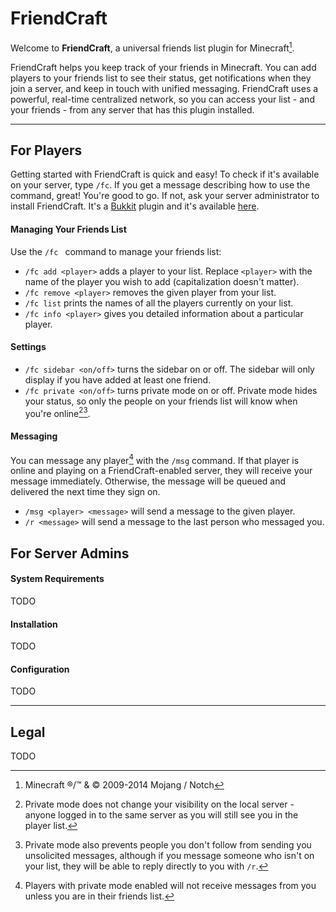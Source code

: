 FriendCraft
===========

Welcome to **FriendCraft**, a universal friends list plugin for Minecraft[^minecraft].

FriendCraft helps you keep track of your friends in Minecraft. You can add players to your friends list to see their status, get notifications when they join a server, and keep in touch with unified messaging. FriendCraft uses a powerful, real-time centralized network, so you can access your list - and your friends - from any server that has this plugin installed.

---

For Players
-----------

Getting started with FriendCraft is quick and easy! To check if it's available on your server, type `/fc`. If you get a message describing how to use the command, great! You're good to go. If not, ask your server administrator to install FriendCraft. It's a [Bukkit][1] plugin and it's available [here][2].

#### Managing Your Friends List

Use the `/fc ` command to manage your friends list:

- `/fc add <player>` adds a player to your list. Replace `<player>` with the name of the player you wish to add (capitalization doesn't matter).
- `/fc remove <player>` removes the given player from your list.
- `/fc list` prints the names of all the players currently on your list.
- `/fc info <player>` gives you detailed information about a particular player.

#### Settings

- `/fc sidebar <on/off>` turns the sidebar on or off. The sidebar will only display if you have added at least one friend.
- `/fc private <on/off>` turns private mode on or off. Private mode hides your status, so only the people on your friends list will know when you're online[^private mode 1][^private mode 2].

#### Messaging

You can message any player[^private mode 3] with the `/msg` command. If that player is online and playing on a FriendCraft-enabled server, they will receive your message immediately. Otherwise, the message will be queued and delivered the next time they sign on.

- `/msg <player> <message>` will send a message to the given player.
- `/r <message>` will send a message to the last person who messaged you.

For Server Admins
-----------------

#### System Requirements

TODO

#### Installation

TODO

#### Configuration

TODO

---

Legal
-----

TODO

  [^minecraft]: Minecraft ®/™ & © 2009-2014 Mojang / Notch

  [^private mode 1]: Private mode does not change your visibility on the local server - anyone logged in to the same server as you will still see you in the player list.

  [^private mode 2]: Private mode also prevents people you don't follow from sending you unsolicited messages, although if you message someone who isn't on your list, they will be able to reply directly to you with `/r`.

  [^private mode 3]: Players with private mode enabled will not receive messages from you unless you are in their friends list.

  [1]: http://bukkit.org/
  [2]: https://github.com/tomheinan/friendcraft/releases
